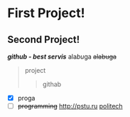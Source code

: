 # First Project!
## Second Project!
***github - best servis***
ala*bu*ga
~~alabuga~~
>project
>>githab
- [x] proga
- [ ] ~~programming~~
<http://pstu.ru>
[politech](http:pstu.ru "pstu")
